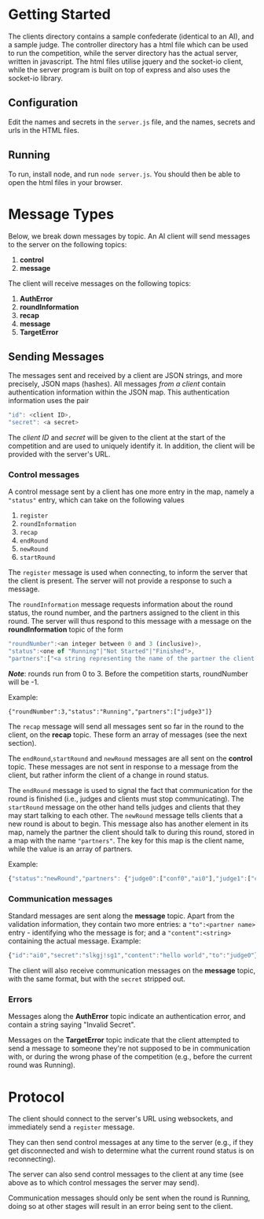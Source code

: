 # Getting Started
The clients directory contains a sample confederate (identical to an AI), and a sample judge. The controller directory has a html file which can be used to run the competition, while the server directory has the actual server, written in javascript. The html files utilise jquery and the socket-io client, while the server program is built on top of express and also uses the socket-io library.

## Configuration
Edit the names and secrets in the `server.js` file, and the names, secrets and urls in the HTML files.

## Running
To run, install node, and run `node server.js`. You should then be able to open the html files in your browser.

# Message Types
Below, we break down messages by topic. An AI client will send messages to the server on the following topics:
1. __control__
2. __message__

The client will receive messages on the following topics:
1. __AuthError__
2. __roundInformation__
3. __recap__
4. __message__
5. __TargetError__

## Sending Messages

The messages sent and received by a client are JSON strings, and more precisely, JSON maps (hashes). All messages _from a client_ contain authentication information within the JSON map. This authentication information uses the pair
```javascript
"id": <client ID>,
"secret": <a secret>
```
The _client ID_ and _secret_ will be given to the client at the start of the competition and are used to uniquely identify it. In addition, the client will be provided with the server's URL.

### Control messages
A control message sent by a client has one more entry in the map, namely a `"status"` entry, which can take on the following values
1. `register`
2. `roundInformation`
3. `recap`
4. `endRound`
5. `newRound`
6. `startRound`

The `register` message is used when connecting, to inform the server that the client is present. The server will not provide a response to such a message.

The `roundInformation` message requests information about the round status, the round number, and the partners assigned to the client in this round. The server will thus respond to this message with a message on the __roundInformation__ topic of the form
```javascript
"roundNumber":<an integer between 0 and 3 (inclusive)>,
"status":<one of "Running"|"Not Started"|"Finished">,
"partners":["<a string representing the name of the partner the client should be talking to"]
```

___Note___: rounds run from 0 to 3. Before the competition starts, roundNumber will be -1.

Example:
```
{"roundNumber":3,"status":"Running","partners":["judge3"]}
```

The `recap` message will send all messages sent so far in the round to the client, on the __recap__ topic. These form an array of messages (see the next section).

The `endRound`,`startRound` and `newRound` messages are all sent on the __control__ topic. These messages are not sent in response to a message from the client, but rather inform the client of a change in round status.

The `endRound` message is used to signal the fact that communication for the round is finished (i.e., judges and clients must stop communicating). The `startRound` message on the other hand tells judges and clients that they may start talking to each other. The `newRound` message tells clients that a new round is about to begin. This message also has another element in its map, namely the partner the client should talk to during this round, stored in a map with the name `"partners"`. The key for this map is the client name, while the value is an array of partners.

Example:
```javascript
{"status":"newRound","partners": {"judge0":["conf0","ai0"],"judge1":["conf1","ai1"],"judge2":["conf2","ai2"],"judge3":["conf3","ai3"],"ai0":["judge0"],"ai1":["judge1"],"ai2":["judge2"],"ai3":["judge3"],"conf0":["judge0"],"conf1":["judge1"],"conf2":["judge2"],"conf3":["judge3"]}}
```


### Communication messages
Standard messages are sent along the __message__ topic. Apart from the validation information, they contain two more entries: a `"to":<partner name>` entry - identifying who the message is for; and a `"content":<string>` containing the actual message.
Example:
```javascript
{"id":"ai0","secret":"slkgj!sg1","content":"hello world","to":"judge0"}
```

The client will also receive communication messages on the __message__ topic, with the same format, but with the `secret` stripped out.

### Errors
Messages along the __AuthError__ topic indicate an authentication error, and contain a string saying "Invalid Secret".

Messages on the __TargetError__ topic indicate that the client attempted to send a message to someone they're not supposed to be in communication with, or during the wrong phase of the competition (e.g., before the current round was Running).

# Protocol
The client should connect to the server's URL using websockets, and immediately send a `register` message.

They can then send control messages at any time to the server (e.g., if they get disconnected and wish to determine what the current round status is on reconnecting).

The server can also send control messages to the client at any time (see above as to which control messages the server may send).

Communication messages should only be sent when the round is Running, doing so at other stages will result in an error being sent to the client.
